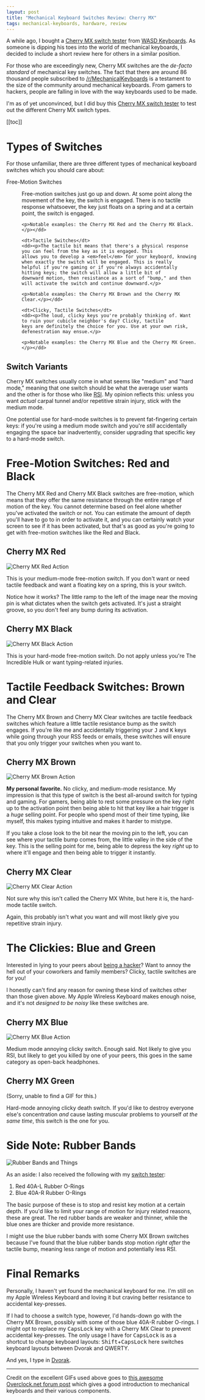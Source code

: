```yaml
---
layout: post
title: "Mechanical Keyboard Switches Review: Cherry MX"
tags: mechanical-keyboards, hardware, review
---
```


A while ago, I bought a [Cherry MX switch tester][switch-tester] from [WASD Keyboards][wasd-site]. As someone is
dipping his toes into the world of mechanical keyboards, I decided to include a short review here for others in a
similar position.

For those who are exceedingly new, Cherry MX switches are the _de-facto standard_ of mechanical key switches. The fact
that there are around 86 thousand people subscribed to [/r/MechanicalKeyboards][subreddit] is a testament to the size
of the community around mechanical keyboards. From gamers to hackers, people are falling in love with the way keyboards
used to be made.

I'm as of yet unconvinced, but I did buy this [Cherry MX switch tester][switch-tester] to test out the different Cherry
MX switch types.

[[toc]]

# Types of Switches

For those unfamiliar, there are three different types of mechanical keyboard switches which you should care about:

<dl>
    <dt>Free-Motion Switches</dt>
    <dd><p>Free-motion switches just go up and down. At some point along the movement of the key, the switch is engaged.
    There is no tactile response whatsoever, the key just floats on a spring and at a certain point, the switch is
    engaged.</p>

    <p>Notable examples: the Cherry MX Red and the Cherry MX Black.</p></dd>

    <dt>Tactile Switches</dt>
    <dd><p>The tactile bit means that there's a physical response you can feel from the key as it is engaged. This
    allows you to develop a <em>feel</em> for your keyboard, knowing when exactly the switch will be engaged. This is really
    helpful if you're gaming or if you're always accidentally hitting keys; the switch will allow a little bit of
    downward motion, then resistance as a sort of "bump," and then will activate the switch and continue downward.</p>

    <p>Notable examples: the Cherry MX Brown and the Cherry MX Clear.</p></dd>

    <dt>Clicky, Tactile Switches</dt>
    <dd><p>The loud, clicky keys you're probably thinking of. Want to ruin your cubicle neighbor's day? Clicky, tactile
    keys are definitely the choice for you. Use at your own risk, defenestration may ensue.</p>

    <p>Notable examples: the Cherry MX Blue and the Cherry MX Green.</p></dd>
</dl>

## Switch Variants

Cherry MX switches usually come in what seems like "medium" and "hard mode," meaning that one switch should be what the
average user wants and the other is for those who like [RSI][rsi]. My opinion reflects this: unless you want _actual_
carpal tunnel and/or repetitive strain injury, stick with the medium mode.

One potential use for hard-mode switches is to prevent fat-fingering certain keys: if you're using a medium mode switch
and you're _still_ accidentally engaging the space bar inadvertently, consider upgrading that specific key to a
hard-mode switch.

# Free-Motion Switches: Red and Black

The Cherry MX Red and Cherry MX Black switches are free-motion, which means that they offer the same resistance through
the entire range of motion of the key. You cannot determine based on feel alone whether you've activated the switch or
not. You can estimate the amount of depth you'll have to go to in order to activate it, and you can certainly watch
your screen to see if it has been activated, but that's as good as you're going to get with free-motion switches like
the Red and Black.

## Cherry MX Red

![Cherry MX Red Action](/images/2015-10-31-mechanical-keyboard-switches/cherry-mx-red-action.gif)

This is your medium-mode free-motion switch. If you don't want or need tactile feedback and want a floating key on a
spring, this is your switch.

Notice how it works? The little ramp to the left of the image near the moving pin is what dictates when the switch gets
activated. It's just a straight groove, so you don't feel any bump during its activation.

## Cherry MX Black

![Cherry MX Black Action](/images/2015-10-31-mechanical-keyboard-switches/cherry-mx-black-action.gif)

This is your hard-mode free-motion switch. Do not apply unless you're The Incredible Hulk or want typing-related
injuries.

# Tactile Feedback Switches: Brown and Clear

The Cherry MX Brown and Cherry MX Clear switches are tactile feedback switches which feature a little tactile resistance
bump as the switch engages. If you're like me and accidentally triggering your <kbd>J</kbd> and <kbd>K</kbd> keys while
going through your RSS feeds or emails, these switches will ensure that you only trigger your switches when you want to.

## Cherry MX Brown

![Cherry MX Brown Action](/images/2015-10-31-mechanical-keyboard-switches/cherry-mx-brown-action.gif)

**My personal favorite.** No clicky, and medium-mode resistance. My impression is that this type of switch is the best
all-around switch for typing and gaming. For gamers, being able to rest some pressure on the key right up to the
activation point then being able to hit that key like a hair trigger is a _huge_ selling point. For people who spend
most of their time typing, like myself, this makes typing intuitive and makes it harder to mistype.

If you take a close look to the bit near the moving pin to the left, you can see where your tactile bump comes from, the
little valley in the side of the key. This is the selling point for me, being able to depress the key _right_ up to
where it'll engage and then being able to trigger it instantly.

## Cherry MX Clear

![Cherry MX Clear Action](/images/2015-10-31-mechanical-keyboard-switches/cherry-mx-clear-action.gif)

Not sure why this isn't called the Cherry MX White, but here it is, the hard-mode tactile switch.

Again, this probably isn't what you want and will most likely give you repetitive strain injury.

# The Clickies: Blue and Green

Interested in lying to your peers about [being a hacker](https://imgur.com/t5COWJ0)? Want to annoy the hell out of your
coworkers and family members? Clicky, tactile switches are for you!

I honestly can't find any reason for owning these kind of switches other than those given above. My Apple Wireless
Keyboard makes enough noise, and it's not _designed to be noisy_ like these switches are.

## Cherry MX Blue

![Cherry MX Blue Action](/images/2015-10-31-mechanical-keyboard-switches/cherry-mx-blue-action.gif)

Medium mode annoying clicky switch. Enough said. Not likely to give you RSI, but likely to get you killed by one of your
peers, this goes in the same category as open-back headphones.

## Cherry MX Green

(Sorry, unable to find a GIF for this.)

Hard-mode annoying clicky death switch. If you'd like to destroy everyone else's concentration _and_ cause lasting
muscular problems to yourself _at the same time_, this switch is the one for you.

# Side Note: Rubber Bands

![Rubber Bands and Things](/images/2015-10-31-mechanical-keyboard-switches/wasd-switch-tester.jpg)

As an aside: I also received the following with my [switch tester][switch-tester]:

 1. Red 40A-L Rubber O-Rings
 2. Blue 40A-R Rubber O-Rings

The basic purpose of these is to stop and resist key motion at a certain depth. If you'd like to limit your range of
motion for injury related reasons, these are great. The red rubber bands are weaker and thinner, while the blue ones
are thicker and provide more resistance.

I might use the blue rubber bands with some Cherry MX Brown switches because I've found that the blue rubber bands stop
motion _right after_ the tactile bump, meaning less range of motion and potentially less RSI.

# Final Remarks

Personally, I haven't yet found the mechanical keyboard for me. I'm still on my Apple Wireless Keyboard and loving it
but craving better resistance to accidental key-presses.

If I had to choose a switch type, however, I'd hands-down go with the Cherry MX Brown, possibly with some of those blue
40A-R rubber O-rings. I might opt to replace my <kbd>CapsLock</kbd> key with a Cherry MX Clear to prevent accidental
key-presses. The only usage I have for <kbd>CapsLock</kbd> is as a shortcut to change keyboard layouts:
<kbd>Shift</kbd>+<kbd>CapsLock</kbd> here switches keyboard layouts between Dvorak and QWERTY.

And yes, I type in [Dvorak][dvorak].

---

Credit on the excellent GIFs used above goes to [this awesome Overclock.net forum post][oc-forum] which gives a good
introduction to mechanical keyboards and their various components.

 [switch-tester]: https://www.wasdkeyboards.com/index.php/products/sampler-kit/wasd-6-key-cherry-mx-switch-tester.html
 [wasd-site]: https://www.wasdkeyboards.com
 [subreddit]: https://reddit.com/r/MechanicalKeyboards
 [oc-forum]: http://www.overclock.net/t/491752/official-mechanical-keyboard-guide
 [defenestration]: http://forums.xkcd.com/viewtopic.php?f=25&t=17203
 [rsi]: https://en.wikipedia.org/wiki/Repetitive_strain_injury
 [dvorak]: https://en.wikipedia.org/wiki/Dvorak_Simplified_Keyboard
